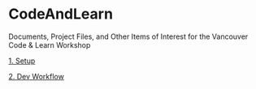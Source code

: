 # CodeAndLearn
Documents, Project Files, and Other Items of Interest for the Vancouver Code &amp; Learn Workshop

[1. Setup](setup.md)

[2. Dev Workflow](workflow.md)